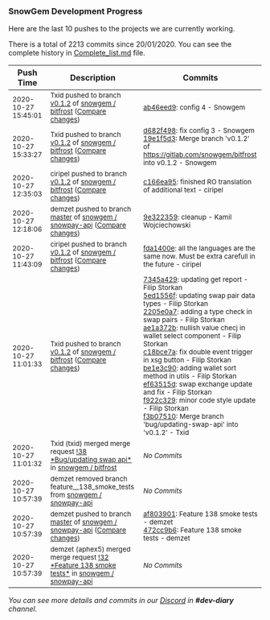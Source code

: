 
### SnowGem Development Progress

Here are the last 10 pushes to the projects we are currently working.

There is a total of 2213 commits since 20/01/2020. You can see the complete history in
 [Complete_list.md](Complete_list.md) file.

| Push Time | Description | Commits |
| --- | --- | --- |
| <sub>2020-10-27 15:45:01</sub> | <sub>Txid pushed to branch [v0\.1\.2](https://gitlab.com/snowgem/bitfrost/commits/v0.1.2) of [snowgem / bitfrost](https://gitlab.com/snowgem/bitfrost) ([Compare changes](https://gitlab.com/snowgem/bitfrost/compare/19e1f5d39e0d3188b56d6216ffa51b83cca147ed...ab46eed93cd47130a11ce4fce6ab5f542f2d8b3d))</sub> | <sub>[ab46eed9](https://gitlab.com/snowgem/bitfrost/-/commit/ab46eed93cd47130a11ce4fce6ab5f542f2d8b3d): config 4 - Snowgem</sub> |
| <sub>2020-10-27 15:33:27</sub> | <sub>Txid pushed to branch [v0\.1\.2](https://gitlab.com/snowgem/bitfrost/commits/v0.1.2) of [snowgem / bitfrost](https://gitlab.com/snowgem/bitfrost) ([Compare changes](https://gitlab.com/snowgem/bitfrost/compare/c166ea957890a2044538c7b5ea2be56c36aa6283...19e1f5d39e0d3188b56d6216ffa51b83cca147ed))</sub> | <sub>[d682f498](https://gitlab.com/snowgem/bitfrost/-/commit/d682f4989beab42b3ac3f45fc31b0a82a57978e0): fix config 3 - Snowgem<br>[19e1f5d3](https://gitlab.com/snowgem/bitfrost/-/commit/19e1f5d39e0d3188b56d6216ffa51b83cca147ed): Merge branch 'v0.1.2' of https://gitlab.com/snowgem/bitfrost into v0.1.2 - Snowgem</sub> |
| <sub>2020-10-27 12:35:03</sub> | <sub>ciripel pushed to branch [v0\.1\.2](https://gitlab.com/snowgem/bitfrost/commits/v0.1.2) of [snowgem / bitfrost](https://gitlab.com/snowgem/bitfrost) ([Compare changes](https://gitlab.com/snowgem/bitfrost/compare/fda1400e69a7ec1fde13672094df23499e586639...c166ea957890a2044538c7b5ea2be56c36aa6283))</sub> | <sub>[c166ea95](https://gitlab.com/snowgem/bitfrost/-/commit/c166ea957890a2044538c7b5ea2be56c36aa6283): finished RO translation of additional text - ciripel</sub> |
| <sub>2020-10-27 12:18:06</sub> | <sub>demzet pushed to branch [master](https://gitlab.com/snowgem/snowpay-api/commits/master) of [snowgem / snowpay\-api](https://gitlab.com/snowgem/snowpay-api) ([Compare changes](https://gitlab.com/snowgem/snowpay-api/compare/472cc9b6974e9571c18662d97f8cdcb2614f8667...9e322359ae50503391b6023d8b44de55d1e9cb9d))</sub> | <sub>[9e322359](https://gitlab.com/snowgem/snowpay-api/-/commit/9e322359ae50503391b6023d8b44de55d1e9cb9d): cleanup - Kamil Wojciechowski</sub> |
| <sub>2020-10-27 11:43:09</sub> | <sub>ciripel pushed to branch [v0\.1\.2](https://gitlab.com/snowgem/bitfrost/commits/v0.1.2) of [snowgem / bitfrost](https://gitlab.com/snowgem/bitfrost) ([Compare changes](https://gitlab.com/snowgem/bitfrost/compare/f3b075103df6948e1c9e916e41895d3686437a4b...fda1400e69a7ec1fde13672094df23499e586639))</sub> | <sub>[fda1400e](https://gitlab.com/snowgem/bitfrost/-/commit/fda1400e69a7ec1fde13672094df23499e586639): all the languages are the same now. Must be extra carefull in the future - ciripel</sub> |
| <sub>2020-10-27 11:01:33</sub> | <sub>Txid pushed to branch [v0\.1\.2](https://gitlab.com/snowgem/bitfrost/commits/v0.1.2) of [snowgem / bitfrost](https://gitlab.com/snowgem/bitfrost) ([Compare changes](https://gitlab.com/snowgem/bitfrost/compare/5009f33c62a2b0c57e373342facb29daf9e5cf14...f3b075103df6948e1c9e916e41895d3686437a4b))</sub> | <sub>[7345a429](https://gitlab.com/snowgem/bitfrost/-/commit/7345a429638a2c3388b4ffd4d9760080c537ff9a): updating get report - Filip Storkan<br>[5ed1556f](https://gitlab.com/snowgem/bitfrost/-/commit/5ed1556f9ce96c28bb5ee0c9972d991a8f753418): updating swap pair data types - Filip Storkan<br>[2205e0a7](https://gitlab.com/snowgem/bitfrost/-/commit/2205e0a755a5a42d9ad94acbfdec6879597ba49a): adding a type check in swap pairs - Filip Storkan<br>[ae1a372b](https://gitlab.com/snowgem/bitfrost/-/commit/ae1a372b14853aa0a10aa3cc719e5b6a2993246c): nullish value checj in wallet select component - Filip Storkan<br>[c18bce7a](https://gitlab.com/snowgem/bitfrost/-/commit/c18bce7aaac2dbcce49badc88fbf24cb78f6f69a): fix double event trigger in xsg button - Filip Storkan<br>[be1e3c90](https://gitlab.com/snowgem/bitfrost/-/commit/be1e3c908458dbab5d9b32cc82b9675019117274): adding wallet sort method in utils - Filip Storkan<br>[ef63515d](https://gitlab.com/snowgem/bitfrost/-/commit/ef63515dba7b1ab0249b921088a8d6322a0b78be): swap exchange update and fix - Filip Storkan<br>[f922c329](https://gitlab.com/snowgem/bitfrost/-/commit/f922c329e06dd55c5f2f957d85f01901075d7deb): minor code style update - Filip Storkan<br>[f3b07510](https://gitlab.com/snowgem/bitfrost/-/commit/f3b075103df6948e1c9e916e41895d3686437a4b): Merge branch 'bug/updating-swap-api' into 'v0.1.2' - Txid</sub> |
| <sub>2020-10-27 11:01:32</sub> | <sub>Txid (txid) merged merge request [\!38 \*Bug/updating swap api\*](https://gitlab.com/snowgem/bitfrost/-/merge_requests/38) in [snowgem / bitfrost](https://gitlab.com/snowgem/bitfrost)</sub> | <sub>_No Commits_</sub> |
| <sub>2020-10-27 10:57:39</sub> | <sub>demzet removed branch feature__138_smoke_tests from [snowgem / snowpay\-api](https://gitlab.com/snowgem/snowpay-api)</sub> | <sub>_No Commits_</sub> |
| <sub>2020-10-27 10:57:39</sub> | <sub>demzet pushed to branch [master](https://gitlab.com/snowgem/snowpay-api/commits/master) of [snowgem / snowpay\-api](https://gitlab.com/snowgem/snowpay-api) ([Compare changes](https://gitlab.com/snowgem/snowpay-api/compare/3714ee0c791773f12128f2a28e26441e655b7958...472cc9b6974e9571c18662d97f8cdcb2614f8667))</sub> | <sub>[af803901](https://gitlab.com/snowgem/snowpay-api/-/commit/af803901f0bfe924eb7d7a3ad90c25fbd7dbf7c6): Feature  138 smoke tests - demzet<br>[472cc9b6](https://gitlab.com/snowgem/snowpay-api/-/commit/472cc9b6974e9571c18662d97f8cdcb2614f8667): Feature  138 smoke tests - demzet</sub> |
| <sub>2020-10-27 10:57:39</sub> | <sub>demzet (aphex5) merged merge request [\!32 \*Feature  138 smoke tests\*](https://gitlab.com/snowgem/snowpay-api/-/merge_requests/32) in [snowgem / snowpay\-api](https://gitlab.com/snowgem/snowpay-api)</sub> | <sub>_No Commits_</sub> |

_You can see more details and commits in our [Discord](https://discord.gg/zumGnbg) in **#dev-diary** channel._
